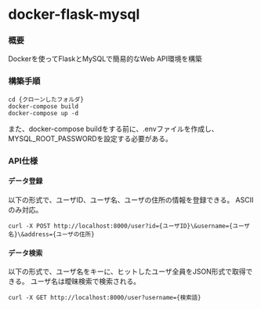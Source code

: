 # docker-flask-mysql

### 概要
Dockerを使ってFlaskとMySQLで簡易的なWeb API環境を構築

### 構築手順
```
cd {クローンしたフォルダ}
docker-compose build
docker-compose up -d
```
また、docker-compose buildをする前に、.envファイルを作成し、
MYSQL_ROOT_PASSWORDを設定する必要がある。

### API仕様
#### データ登録
以下の形式で、ユーザID、ユーザ名、ユーザの住所の情報を登録できる。
ASCIIのみ対応。
```
curl -X POST http://localhost:8000/user?id={ユーザID}\&username={ユーザ名}\&address={ユーザの住所}
```

#### データ検索
以下の形式で、ユーザ名をキーに、ヒットしたユーザ全員をJSON形式で取得できる。
ユーザ名は曖昧検索で検索される。
```
curl -X GET http://localhost:8000/user?username={検索語}
```
